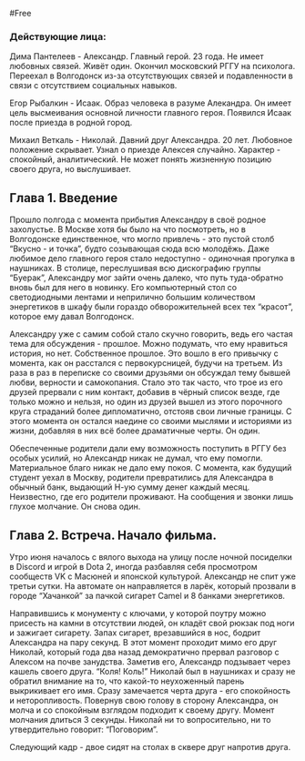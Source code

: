 #Free 
### Действующие лица:

Дима Пантелеев - Александр. Главный герой. 23 года. Не имеет любовных связей. Живёт один. Окончил московский РГГУ на психолога. Переехал в Волгодонск из-за отсутствующих связей и подавленности в связи с отсутствием социальных навыков.

Егор Рыбалкин - Исаак. Образ человека в разуме Алекандра. Он имеет цель высмеивания основной личности главного героя. Появился Исаак после приезда в родной город.

Михаил Веткаль - Николай. Давний друг Александра. 20 лет. Любовное положение скрывает. Узнал о приезде Алексея случайно. Характер - спокойный, аналитический. Не может понять жизненную позицию своего друга, но выслушивает.

## Глава 1. Введение

Прошло полгода с момента прибытия Александру в своё родное захолустье. В Москве хотя бы было на что посмотреть, но в Волгодонске единственное, что могло привлечь - это пустой столб “Вкусно - и точка”, будто созывающая сюда всю молодёжь. Даже любимое дело главного героя стало недоступно - одиночная прогулка в наушниках. В столице, переслушивая всю дискографию группы “Буерак”, Александру мог зайти очень далеко, что путь туда-обратно вновь был для него в новинку. Его компьютерный стол со светодиодными лентами и неприлично большим количеством энергетиков в шкафу были гораздо обворожительней всех тех “красот”, которое ему давал Волгодонск.

Александру уже с самим собой стало скучно говорить, ведь его частая тема для обсуждения - прошлое. Можно подумать, что ему нравиться история, но нет. Собственное прошлое. Это вошло в его привычку с момента, как он расстался с первокурсницей, будучи на третьем. Из раза в раз в переписке со своими друзьями он обсуждал тему бывшей любви, верности и самокопания. Стало это так часто, что трое из его друзей прервали с ним контакт, добавив в чёрный список везде, где только можно и нельзя, но один из друзей вышел из этого порочного круга страданий более дипломатично, отстояв свои личные границы. С этого момента он остался наедине со своими мыслями и историями из жизни, добавляя в них всё более драматичные черты. Он один.

Обеспеченные родители дали ему возможность поступить в РГГУ без особых усилий, но Александр никак не думал, что ему помогли. Материальное благо никак не дало ему покоя. С момента, как будущий студент уехал в Москву, родители превратились для Александра в обычный банк, выдающий Н-ую сумму денег каждый месяц. Неизвестно, где его родители проживают. На сообщения и звонки лишь глухое молчание. Он снова один.

## Глава 2. Встреча. Начало фильма.

Утро июня началось с вялого выхода на улицу после ночной посиделки в Discord и игрой в Dota 2, иногда разбавляя себя просмотром сообществ VK с Масюней и японской культурой. Александр не спит уже третьи сутки. На автомате он направляется в ларёк, который прозвали в городе “Хачанкой” за пачкой сигарет Camel и 8 банками энергетиков.

Направившись к монументу с ключами, у которой поутру можно присесть на камни в отсутствии людей, он кладёт свой рюкзак под ноги и зажигает сигарету. Запах сигарет, врезавшийся в нос, бодрит Александра на пару секунд. В этот момент проходит мимо его друг Николай, который года два назад демократично прервал разговор с Алексом на почве занудства. Заметив его, Александр подзывает через кашель своего друга. “Коля! Коль!” Николай был в наушниках и сразу не обратил внимание на то, что какой-то неухоженный парень выкрикивает его имя. Сразу замечается черта друга - его спокойность и неторопливость. Повернув свою голову в сторону Александра, он молча и со спокойным взглядом подходит к своему другу. Момент молчания длиться 3 секунды. Николай ни то вопросительно, ни то утвердительно говорит: “Поговорим”.

Следующий кадр - двое сидят на столах в сквере друг напротив друга.